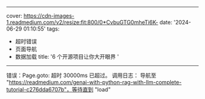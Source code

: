 
---
cover: https://cdn-images-1.readmedium.com/v2/resize:fit:800/0*CvbuGTG0mheTi6K-
date: '2024-06-29 01:10:55'
tags:
  - 超时错误
  - 页面导航
  - 数据加载
title: '6 个开源项目让你大开眼界 '

---
错误：Page.goto: 超时 30000ms 已超过。
调用日志：
导航至 "https://readmedium.com/genai-with-python-rag-with-llm-complete-tutorial-c276dda6707b"，等待直到 "load"
